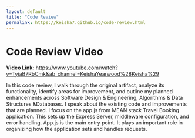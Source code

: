 ```yaml
---
layout: default
title: "Code Review"
permalink: https://keisha7.github.io/code-review.html
---
```


# Code Review Video

**Video Link:** https://www.youtube.com/watch?v=TyiaB7RbCmk&ab_channel=KeishaYearwood%28Keisha%29

In this code review, I walk through the original artifact, analyze its functionality, identify areas for improvement, and outline my planned enhancements across Software Design & Engineering, Algorithms & Data Structures &Databases.  I speak about the existing code and improvements that are planned.  I focus on the app.js from MEAN stack Travel Booking application.  This sets up the Express Server, middleware configuration, and error handling.  App.js is the main entry point.  It plays an important role in organizing how the application sets and handles requests.
